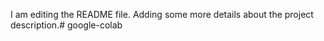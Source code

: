 I am editing the README file. Adding some more details about the project description.# google-colab
